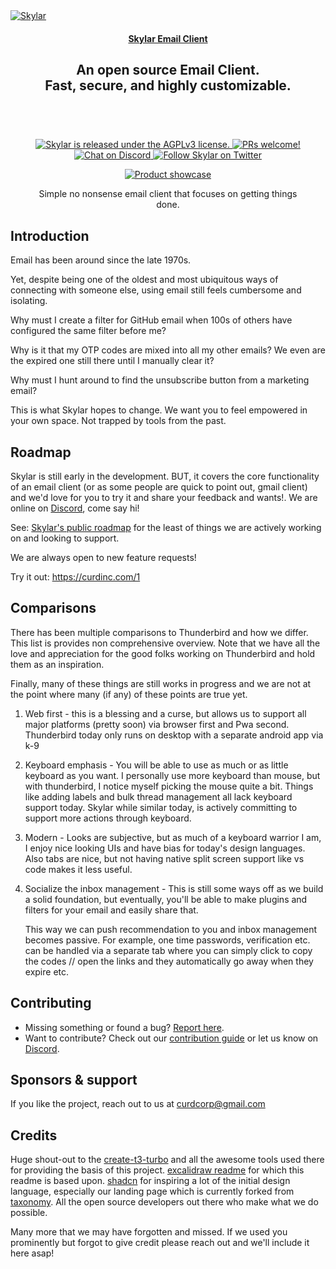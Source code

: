<a href="https://curdinc.com/" target="_blank" rel="noopener">
  <picture>
    <source media="(prefers-color-scheme: dark)" alt="Skylar" srcset="https://github.com/curdinc/skylar-email/assets/44563205/96db0564-f2f7-4041-a68b-05a90630aae2" />
    <img alt="Skylar" src="https://github.com/curdinc/skylar-email/assets/44563205/96db0564-f2f7-4041-a68b-05a90630aae2" />
  </picture>
</a>

<h4 align="center">
  <a href="https://curdinc.com">Skylar Email Client</a> 
</h4>

<div align="center">
  <h2>
    An open source Email Client. </br>
    Fast, secure, and highly customizable. </br>
  <br />
  </h2>
</div>

<br />
<p align="center">
  <a href="https://github.com/curdinc/skylar-email/blob/main/LICENSE">
    <img alt="Skylar is released under the AGPLv3 license." src="https://img.shields.io/badge/license-AGPLv3-orange.svg"  />
  </a>
  <a href="https://github.com/curdinc/skylar-email/blob/main/CONTRIBUTING">
    <img alt="PRs welcome!" src="https://img.shields.io/badge/PRs-welcome-brightgreen.svg?style=flat"  />
  </a>
  <a href="https://discord.gg/Hdws2uyCU7">
    <img alt="Chat on Discord" src="https://img.shields.io/discord/928878942675423254?color=738ad6&label=Chat%20on%20Discord&logo=discord&logoColor=ffffff&widge=false"/>
  </a>
  <a href="https://twitter.com/0x5kylar">
    <img alt="Follow Skylar on Twitter" src="https://img.shields.io/twitter/follow/excalidraw.svg?label=follow+@0x5kylar&style=social&logo=twitter"/>
  </a>
</p>

<div align="center">
  <figure>
    <a href="https://curdinc.com/" target="_blank" rel="noopener">
      <img src="https://github.com/curdinc/skylar-email/assets/44563205/9b603761-b070-4b3f-b5b4-4b9294935a3c" alt="Product showcase" />
    </a>
    <figcaption>
      <p align="center">
        Simple no nonsense email client that focuses on getting things done.
      </p>
    </figcaption>
  </figure>
</div>

## Introduction

Email has been around since the late 1970s.

Yet, despite being one of the oldest and most ubiquitous ways of connecting with someone else, using email still feels cumbersome and isolating.

Why must I create a filter for GitHub email when 100s of others have configured the same filter before me?

Why is it that my OTP codes are mixed into all my other emails? We even are the expired one still there until I manually clear it?

Why must I hunt around to find the unsubscribe button from a marketing email?

This is what Skylar hopes to change. We want you to feel empowered in your own space. Not trapped by tools from the past.

## Roadmap

Skylar is still early in the development. BUT, it covers the core functionality of an email client (or as some people are quick to point out, gmail client) and we'd love for you to try it and share your feedback and wants!. We are online on [Discord](https://discord.gg/Hdws2uyCU7), come say hi!

See: [Skylar's public roadmap](https://github.com/curdinc/skylar-email/issues/58) for the least of things we are actively working on and looking to support.

We are always open to new feature requests!

Try it out: https://curdinc.com/1

## Comparisons

There has been multiple comparisons to Thunderbird and how we differ. This list is provides non comprehensive overview. Note that we have all the love and appreciation for the good folks working on Thunderbird and hold them as an inspiration.

Finally, many of these things are still works in progress and we are not at the point where many (if any) of these points are true yet.

1. Web first - this is a blessing and a curse, but allows us to support all major platforms (pretty soon) via browser first and Pwa second. Thunderbird today only runs on desktop with a separate android app via k-9
1. Keyboard emphasis - You will be able to use as much or as little keyboard as you want. I personally use more keyboard than mouse, but with thunderbird, I notice myself picking the mouse quite a bit. Things like adding labels and bulk thread management all lack keyboard support today. Skylar while similar today, is actively committing to support more actions through keyboard.
1. Modern - Looks are subjective, but as much of a keyboard warrior I am, I enjoy nice looking UIs and have bias for today's design languages. Also tabs are nice, but not having native split screen support like vs code makes it less useful.
1. Socialize the inbox management - This is still some ways off as we build a solid foundation, but eventually, you'll be able to make plugins and filters for your email and easily share that.

   This way we can push recommendation to you and inbox management becomes passive. For example, one time passwords, verification etc. can be handled via a separate tab where you can simply click to copy the codes // open the links and they automatically go away when they expire etc.

## Contributing

- Missing something or found a bug? [Report here](https://github.com/curdinc/skylar-email/issues/new/choose).
- Want to contribute? Check out our [contribution guide](./CONTRIBUTING.MD) or let us know on [Discord](https://discord.gg/Hdws2uyCU7).

## Sponsors & support

If you like the project, reach out to us at curdcorp@gmail.com

## Credits

Huge shout-out to the [create-t3-turbo](https://github.com/t3-oss/create-t3-turbo/commits/main/) and all the awesome tools used there for providing the basis of this project.
[excalidraw readme](https://github.com/excalidraw/excalidraw/blob/master/README.md) for which this readme is based upon.
[shadcn](https://twitter.com/shadcn) for inspiring a lot of the initial design language, especially our landing page which is currently forked from [taxonomy](https://tx.shadcn.com/).
All the open source developers out there who make what we do possible.

Many more that we may have forgotten and missed. If we used you prominently but forgot to give credit please reach out and we'll include it here asap!
